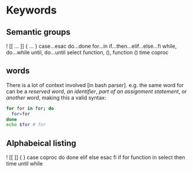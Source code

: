 # Keywords

## Semantic groups

!
[[ ... ]]
{ ... }
case...esac
do...done
for...in
if...then...elif...else...fi
while, do...while
until, do...until
select
function, (), function ()
time
coproc


## words

There is a lot of context involved [in bash parser]. e.g. the same word for can be a *reserved word*, *an identifier*, *part of an assignment statement*, or *another word*, making this a valid syntax:

```bash
for for in for; do
  for=for
done
echo $for # for
```



## Alphabeical listing

!
[[
]]
{
}
case
coproc
do
done
elif
else
esac
fi
if
for
function
in
select
then
time
until
while

